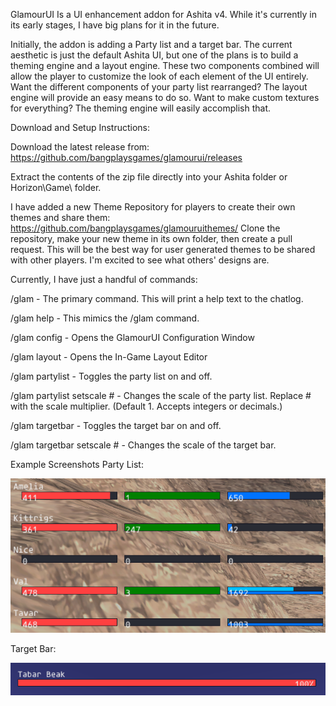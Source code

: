 GlamourUI Is a UI enhancement addon for Ashita v4.  While it's currently in its early stages, I have big plans for it in the future.


Initially, the addon is adding a Party list and a target bar.  The current aesthetic is just the default Ashita UI, but one of the plans is to build a theming engine and a layout engine.  These two components combined will allow the player to customize the look of each element of the UI entirely.  Want the different components of your party list rearranged?  The layout engine will provide an easy means to do so.  Want to make custom textures for everything?  The theming engine will easily accomplish that.


Download and Setup Instructions:

Download the latest release from:  https://github.com/bangplaysgames/glamourui/releases

Extract the contents of the zip file directly into your Ashita folder or Horizon\Game\ folder.


I have added a new Theme Repository for players to create their own themes and share them:  https://github.com/bangplaysgames/glamouruithemes/
Clone the repository, make your new theme in its own folder, then create a pull request.  This will be the best way for user generated themes to be shared with other players.  I'm excited to see what others' designs are.


Currently, I have just a handful of commands:

/glam - The primary command.  This will print a help text to the chatlog.

/glam help - This mimics the /glam command.

/glam config - Opens the GlamourUI Configuration Window

/glam layout - Opens the In-Game Layout Editor

/glam partylist - Toggles the party list on and off.

/glam partylist setscale # - Changes the scale of the party list.  Replace # with the scale multiplier.  (Default 1.  Accepts integers or decimals.)

/glam targetbar - Toggles the target bar on and off.

/glam targetbar setscale # - Changes the scale of the target bar.


Example Screenshots
Party List:

![alt text](https://github.com/bangplaysgames/images/blob/main/GlamourUI/PartyList.png?raw=true)


Target Bar:

![alt text](https://github.com/bangplaysgames/images/blob/main/GlamourUI/target%20bar.png?raw=true)
